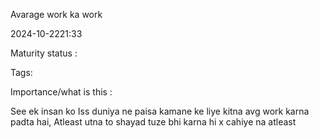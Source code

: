 Avarage work ka work

2024-10-2221:33

Maturity  status : 

Tags: 

Importance/what is this  : 



See ek insan ko Iss duniya ne paisa kamane ke liye kitna avg work karna padta hai, 
Atleast utna to shayad tuze bhi karna hi x cahiye na atleast 